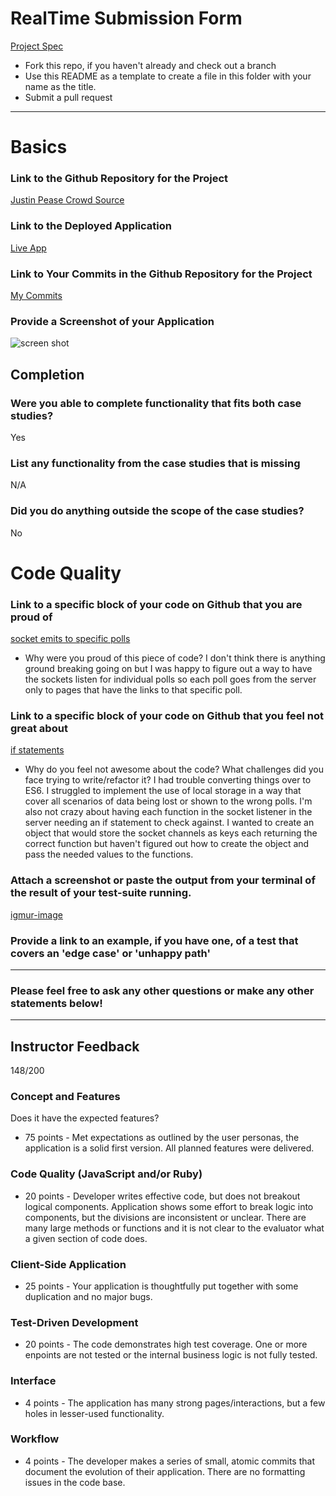 # RealTime Submission Form
[Project Spec](https://github.com/turingschool/curriculum/blob/master/source/projects/real_time.markdown)

* Fork this repo, if you haven't already and check out a branch
* Use this README as a template to create a file in this folder with your name as the title.
* Submit a pull request

------

# Basics

### Link to the Github Repository for the Project
[Justin Pease Crowd Source](https://github.com/Jpease1020/crowdsource)

### Link to the Deployed Application
[Live App](https://crowd-poll.herokuapp.com/)

### Link to Your Commits in the Github Repository for the Project
[My Commits](https://github.com/Jpease1020/crowdsource/commits/master)

### Provide a Screenshot of your Application
![screen shot](http://g.recordit.co/W2MdcpMtm2.gif)

## Completion

### Were you able to complete functionality that fits both case studies?
Yes
### List any functionality from the case studies that is missing
N/A
### Did you do anything outside the scope of the case studies?
No
# Code Quality

### Link to a specific block of your code on Github that you are proud of
[socket emits to specific polls](https://github.com/Jpease1020/crowdsource/blob/e036f3504e5bca5304998ab59c04ae69e0c0329c/server.js#L92-L102)

* Why were you proud of this piece of code?
I don't think there is anything ground breaking going on but I was happy to figure out a way to have the sockets listen for individual polls so each poll goes from the server only to pages that have the links to that specific poll.

### Link to a specific block of your code on Github that you feel not great about
[if statements](https://github.com/Jpease1020/crowdsource/blob/e036f3504e5bca5304998ab59c04ae69e0c0329c/server.js#L92-L102)
* Why do you feel not awesome about the code? What challenges did you face trying to write/refactor it?
I had trouble converting things over to ES6.  I struggled to implement the use of local storage in a way that cover all scenarios of data being lost or shown to the wrong polls.  I'm also not crazy about having each function in the socket listener in the server needing an if statement to check against.  I wanted to create an object that would store the socket channels as keys each returning the correct function but haven't figured out how to create the object and pass the needed values to the functions.

### Attach a screenshot or paste the output from your terminal of the result of your test-suite running.
[igmur-image](http://imgur.com/rDYQNGK)
### Provide a link to an example, if you have one, of a test that covers an 'edge case' or 'unhappy path'

-----

### Please feel free to ask any other questions or make any other statements below!


-----

## Instructor Feedback

148/200

### Concept and Features

Does it have the expected features?

* 75 points - Met expectations as outlined by the user personas, the application is a solid first version. All planned features were delivered.

### Code Quality (JavaScript and/or Ruby)

* 20 points - Developer writes effective code, but does not breakout logical components. Application shows some effort to break logic into components, but the divisions are inconsistent or unclear. There are many large methods or functions and it is not clear to the evaluator what a given section of code does.

### Client-Side Application

* 25 points - Your application is thoughtfully put together with some duplication and no major bugs.

### Test-Driven Development

* 20 points - The code demonstrates high test coverage. One or more enpoints are not tested or the internal business logic is not fully tested.

### Interface

* 4 points - The application has many strong pages/interactions, but a few holes in lesser-used functionality.

### Workflow

* 4 points - The developer makes a series of small, atomic commits that document the evolution of their application. There are no formatting issues in the code base.
